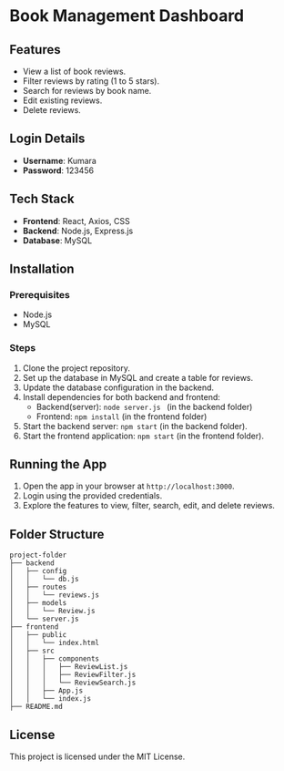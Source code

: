 # Book Management Dashboard


## Features
- View a list of book reviews.
- Filter reviews by rating (1 to 5 stars).
- Search for reviews by book name.
- Edit existing reviews.
- Delete reviews.

## Login Details
- **Username**: Kumara
- **Password**: 123456

## Tech Stack
- **Frontend**: React, Axios, CSS
- **Backend**: Node.js, Express.js
- **Database**: MySQL

## Installation

### Prerequisites
- Node.js
- MySQL

### Steps
1. Clone the project repository.
2. Set up the database in MySQL and create a table for reviews.
3. Update the database configuration in the backend.
4. Install dependencies for both backend and frontend:
   - Backend(server): `node server.js ` (in the backend folder)
   - Frontend: `npm install` (in the frontend folder)
5. Start the backend server: `npm start` (in the backend folder).
6. Start the frontend application: `npm start` (in the frontend folder).

## Running the App
1. Open the app in your browser at `http://localhost:3000`.
2. Login using the provided credentials.
3. Explore the features to view, filter, search, edit, and delete reviews.

## Folder Structure
```
project-folder
├── backend
│   ├── config
│   │   └── db.js
│   ├── routes
│   │   └── reviews.js
│   ├── models
│   │   └── Review.js
│   └── server.js
├── frontend
│   ├── public
│   │   └── index.html
│   ├── src
│   │   ├── components
│   │   │   ├── ReviewList.js
│   │   │   ├── ReviewFilter.js
│   │   │   └── ReviewSearch.js
│   │   ├── App.js
│   │   └── index.js
├── README.md
```

## License
This project is licensed under the MIT License.
